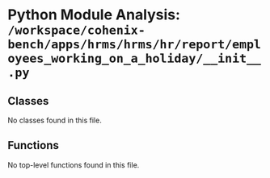 # Python Module Analysis: `/workspace/cohenix-bench/apps/hrms/hrms/hr/report/employees_working_on_a_holiday/__init__.py`

## Classes

No classes found in this file.


## Functions

No top-level functions found in this file.
